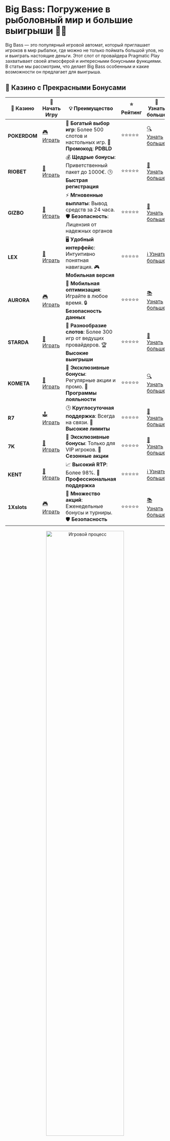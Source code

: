 # Big Bass: Погружение в рыболовный мир и большие выигрыши 🎣💸

Big Bass — это популярный игровой автомат, который приглашает игроков в мир рыбалки, где можно не только поймать большой улов, но и выиграть настоящие деньги. Этот слот от провайдера Pragmatic Play захватывает своей атмосферой и интересными бонусными функциями. В статье мы рассмотрим, что делает Big Bass особенным и какие возможности он предлагает для выигрыша.

## 🌟 Казино с Прекрасными Бонусами

| 🎲 **Казино** | 🔗 **Начать Игру** | 💡 **Преимущество** | ⭐ **Рейтинг** | 🔗 **Узнать больше** |
|--------------|---------------------|---------------------|----------------|----------------------|
| **POKERDOM**  | [🎮 Играть](https://brandplay.link/4k77v2yx) | 🎉 **Богатый выбор игр**: Более 500 слотов и настольных игр. 🎁 **Промокод**: **PDBLD** | ⭐⭐⭐⭐⭐ | [🔍 Узнать больше](https://brandplay.link/4k77v2yx) |
| **RIOBET**    | [🎰 Играть](https://brandplay.link/7xBLTPyj) | 💰 **Щедрые бонусы**: Приветственный пакет до 1000€. 🕒 **Быстрая регистрация** | ⭐⭐⭐⭐⭐ | [📖 Узнать больше](https://brandplay.link/7xBLTPyj) |
| **GIZBO**     | [🎲 Играть](https://brandplay.link/bprXw4YV) | ⚡ **Мгновенные выплаты**: Вывод средств за 24 часа. 🛡️ **Безопасность**: Лицензия от надежных органов | ⭐⭐⭐⭐⭐ | [📝 Узнать больше](https://brandplay.link/bprXw4YV) |
| **LEX**       | [🤑 Играть](https://brandplay.link/zW4hdDFV) | 🖥️ **Удобный интерфейс**: Интуитивно понятная навигация. 🎮 **Мобильная версия** | ⭐⭐⭐⭐⭐ | [ℹ️ Узнать больше](https://brandplay.link/zW4hdDFV) |
| **AURORA**    | [🎮 Играть](https://10trafic-stat2.com/click/668546556bcc6313411604bd/6766/13032/subaccount) | 📱 **Мобильная оптимизация**: Играйте в любое время. 🔒 **Безопасность данных** | ⭐⭐⭐⭐⭐ | [📚 Узнать больше](https://10trafic-stat2.com/click/668546556bcc6313411604bd/6766/13032/subaccount) |
| **STARDА**    | [🎯 Играть](https://brandplay.link/fB7xwRFL) | 🎰 **Разнообразие слотов**: Более 300 игр от ведущих провайдеров. 🏆 **Высокие выигрыши** | ⭐⭐⭐⭐⭐ | [🔎 Узнать больше](https://brandplay.link/fB7xwRFL) |
| **KOMETA**    | [🎰 Играть](https://brandplay.link/8ZymQJV8) | 🎁 **Эксклюзивные бонусы**: Регулярные акции и промо. 🔄 **Программы лояльности** | ⭐⭐⭐⭐⭐ | [🔍 Узнать больше](https://brandplay.link/8ZymQJV8) |
| **R7**        | [🕹️ Играть](https://brandplay.link/bMd3Yjsw) | 🕒 **Круглосуточная поддержка**: Всегда на связи. 💸 **Высокие лимиты** | ⭐⭐⭐⭐⭐ | [📖 Узнать больше](https://brandplay.link/bMd3Yjsw) |
| **7K**        | [🎲 Играть](https://brandplay.link/BvQyFShp) | 🌟 **Эксклюзивные бонусы**: Только для VIP игроков. 🎉 **Сезонные акции** | ⭐⭐⭐⭐⭐ | [📝 Узнать больше](https://brandplay.link/BvQyFShp) |
| **KENT**      | [🤑 Играть](https://brandplay.link/Fv2WP3js) | 📈 **Высокий RTP**: Более 98%. 💼 **Профессиональная поддержка** | ⭐⭐⭐⭐⭐ | [ℹ️ Узнать больше](https://brandplay.link/Fv2WP3js) |
| **1Xslots**   | [🎮 Играть](https://brandplay.link/hSB1khtr) | 🎉 **Множество акций**: Еженедельные бонусы и турниры. 🛡️ **Безопасность** | ⭐⭐⭐⭐⭐ | [📚 Узнать больше](https://brandplay.link/hSB1khtr) |

<div align="center"> <img src="https://i.pinimg.com/originals/1d/b3/25/1db325483acbe642c6d4e6fdd73a4988.gif" alt="Игровой процесс" width="70%"> </div>
---

## 🚀 Быстрые Выигрыши и Поддержка

| 🎲 **Казино** | 🔗 **Начать Игру** | 💡 **Преимущество** | ⭐ **Рейтинг** | 🔗 **Узнать больше** |
|--------------|---------------------|---------------------|----------------|----------------------|
| **GAMA**      | [🎯 Играть](https://brandplay.link/j6NMKsDz) | 🔍 **Интуитивный интерфейс**: Легкость использования. 🏅 **Престижные турниры** | ⭐⭐⭐⭐☆ | [🔎 Узнать больше](https://brandplay.link/j6NMKsDz) |
| **ONION**     | [🎰 Играть](https://brandplay.link/zBGRVpQ9) | 🤑 **Низкие ставки**: Идеально для начинающих. 🔄 **Быстрые выводы** | ⭐⭐⭐⭐☆ | [🔍 Узнать больше](https://brandplay.link/zBGRVpQ9) |
| **ЧЕМПИОН**   | [🕹️ Играть](https://temon-gter.cfd/go/lRq?p80412p304504pcc44t17455) | 🏅 **Лояльная программа**: Награды за активность. 🎁 **Ежемесячные бонусы** | ⭐⭐⭐⭐☆ | [📖 Узнать больше](https://temon-gter.cfd/go/lRq?p80412p304504pcc44t17455) |
| **VAVADA**    | [🎲 Играть](https://vavadapartner.pro/?promo=ea5c9275-6854-4505-94fc-95ab18221945-linkb2) | 🚀 **Быстрая регистрация**: Начните играть мгновенно. 🔐 **Безопасные транзакции** | ⭐⭐⭐⭐☆ | [📝 Узнать больше](https://vavadapartner.pro/?promo=ea5c9275-6854-4505-94fc-95ab18221945-linkb2) |
| **FRIENDS**   | [🤑 Играть](https://gofriends.mba/linkb2) | 🤝 **Социальные игры**: Играйте с друзьями. 🌐 **Мультиплатформенность** | ⭐⭐⭐⭐☆ | [ℹ️ Узнать больше](https://gofriends.mba/linkb2) |
| **1WIN**      | [🎮 Играть](https://brandplay.link/smXVpBbG) | 🏆 **Спортивные ставки**: Широкий выбор видов спорта. 💵 **Высокие коэффициенты** | ⭐⭐⭐⭐☆ | [📚 Узнать больше](https://brandplay.link/smXVpBbG) |
| **DRIP**      | [🎯 Играть](https://drp-ircp01.com/c07e6a3db) | 🌐 **Инновационные игры**: Новейшие игровые технологии. 🛡️ **Высокая безопасность** | ⭐⭐⭐⭐☆ | [🔎 Узнать больше](https://drp-ircp01.com/c07e6a3db) |
| **JOYCASINO** | [🎰 Играть](https://rpc30.call2me.pro/?/ru/registration?apkpop=0&partner=p24970p3291217pc98f) | 🎁 **Приятные бонусы**: Ежедневные акции и подарки. 🕹️ **Разнообразие игр** | ⭐⭐⭐⭐☆ | [🔍 Узнать больше](https://rpc30.call2me.pro/?/ru/registration?apkpop=0&partner=p24970p3291217pc98f) |
| **PLAYFORTUNA** | [🎮 Играть](https://fortunapromo.net/alt/playfortuna/registration?0dc4a9362a71feb7e3f165fb8e766f70) | 🎉 **Регулярные акции**: Бонусы, фриспины и многое другое. 🏅 **Турниры** | ⭐⭐⭐⭐☆ | [📚 Узнать больше](https://fortunapromo.net/alt/playfortuna/registration?0dc4a9362a71feb7e3f165fb8e766f70) |
| **SYKAA**     | [🤑 Играть](https://s-two-way.com/?source=linkb2&pid=30697) | 💸 **Доступные ставки**: Идеально для новичков. 🎁 **Щедрые бонусы** | ⭐⭐⭐⭐☆ | [🔍 Узнать больше](https://s-two-way.com/?source=linkb2&pid=30697) |

<div align="center"> <img src="https://i.pinimg.com/originals/1d/b3/25/1db325483acbe642c6d4e6fdd73a4988.gif" alt="Игровой процесс" width="70%"> </div>

![Big Bass Casino](https://i.pinimg.com/originals/a9/29/6e/a9296ea1cf6a7c20a985e593451f0323.png)

## Что такое Big Bass? 🎯

Big Bass — это слот с пятью барабанами и двадцатью фиксированными линиями выплат, в котором главная цель — поймать крупную рыбу и получить щедрые бонусы. Игра сочетает в себе элемент удачи и стратегию, а яркая и динамичная графика помогает полностью погрузиться в атмосферу рыбалки.

### Особенности игры:

- **Символы**: В игре встречаются различные символы, включая рыбы, удочки, рыболовные коробки и специальные символы бонусов, такие как Wild и Scatter.
- **Бонусные раунды**: Big Bass предлагает игрокам бесплатные спины и дополнительные множители, что делает игровой процесс еще более увлекательным.
- **Визуальные и звуковые эффекты**: Слот оснащен яркими анимациями, а также звук водоемов и рыболовных устройств, что помогает создать атмосферу настоящей рыбалки.

## Как играть в Big Bass? 🎮

Играть в Big Bass легко и увлекательно. Для начала выберите размер ставки, а затем вращайте барабаны, надеясь поймать символы, которые обеспечат вам выигрыши. Бонусные функции активируются, когда появляются специальные символы.

### Бонусные функции:

1. **Free Spins (Бесплатные спины)**: Когда на экране появляются три или больше символов Scatter, игроки запускают бесплатные вращения с увеличенными шансами на большие выигрыши.
2. **Wild Символы**: Символ Wild заменяет другие символы, помогая сформировать выигрышные комбинации.
3. **Множители**: В бонусной игре могут появляться множители, которые увеличат ваш выигрыш, если вам удастся поймать несколько крупных рыб.

## Почему стоит играть в Big Bass? 🎣

1. **Высокий RTP**: Этот слот предлагает высокий процент отдачи игроку (RTP), что увеличивает ваши шансы на выигрыш.
2. **Увлекательная тематика**: Big Bass создан для любителей рыбалки, а его бонусные функции делают игру еще более интересной.
3. **Мобильная версия**: Слот доступен на мобильных устройствах, так что вы можете наслаждаться игрой в любое время и в любом месте.

## Где играть в Big Bass? 🎰

Играть в Big Bass можно в следующих онлайн-казино:

- **Riobet** — популярная платформа с качественными игровыми автоматами, включая Big Bass.
- **Pokerdom** — казино, которое предлагает отличные бонусы и широкий выбор игр, среди которых и Big Bass.
- **Gizbo** — место для любителей слотов с большим потенциалом для выигрышей, включая этот рыболовный слот.

## Советы для успешной игры в Big Bass 🧠

1. **Пробуйте демо-режим**: Прежде чем делать ставки на реальные деньги, ознакомьтесь с демо-версией, чтобы понять основные механизмы игры.
2. **Управляйте своим бюджетом**: Установите лимиты на ставки и придерживайтесь их, чтобы избежать слишком больших потерь.
3. **Активируйте бонусы**: Играйте с бонусами и промокодами, чтобы увеличить свой стартовый капитал и повысить шансы на выигрыш.

## Заключение 🎯

Big Bass — это увлекательный слот с отличной графикой, интересными бонусными функциями и высоким потенциалом для выигрышей. Если вы любите рыбалку и хотите испытать удачу в поисках крупных выигрышей, обязательно попробуйте этот слот в одном из известных онлайн-казино. Удачи на рыбалке! 🎣🍀
